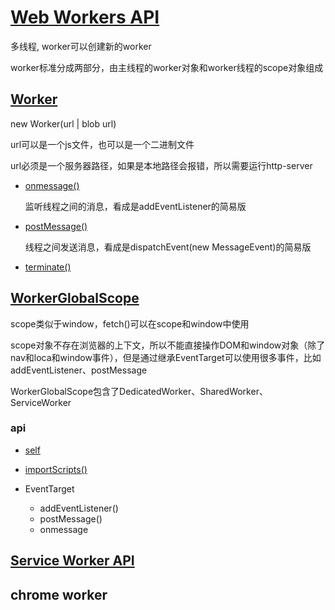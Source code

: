 # [Web Workers API](https://developer.mozilla.org/zh-CN/docs/Web/API/Web_Workers_API)

多线程, worker可以创建新的worker

worker标准分成两部分，由主线程的worker对象和worker线程的scope对象组成

## [Worker](https://developer.mozilla.org/zh-CN/docs/Web/API/Web_Workers_API)

new Worker(url | blob url)

url可以是一个js文件，也可以是一个二进制文件

url必须是一个服务器路径，如果是本地路径会报错，所以需要运行http-server

* [onmessage()](https://developer.mozilla.org/zh-CN/docs/Web/API/Worker/onmessage)

  监听线程之间的消息，看成是addEventListener的简易版

* [postMessage()](https://developer.mozilla.org/zh-CN/docs/Web/API/Worker/postMessage)

  线程之间发送消息，看成是dispatchEvent(new MessageEvent)的简易版

* [terminate()](https://developer.mozilla.org/zh-CN/docs/Web/API/Worker/postMessage)

## [WorkerGlobalScope](https://developer.mozilla.org/zh-CN/docs/Web/API/WorkerGlobalScope)

scope类似于window，fetch()可以在scope和window中使用

scope对象不存在浏览器的上下文，所以不能直接操作DOM和window对象（除了nav和loca和window事件），但是通过继承EventTarget可以使用很多事件，比如addEventListener、postMessage

WorkerGlobalScope包含了DedicatedWorker、SharedWorker、ServiceWorker

### api

* [self](https://developer.mozilla.org/zh-CN/docs/Web/API/WorkerGlobalScope/self)

* [importScripts()](https://developer.mozilla.org/zh-CN/docs/Web/API/WorkerGlobalScope/importScripts)
* EventTarget
  * addEventListener()
  * postMessage()
  * onmessage

## [Service Worker API](https://developer.mozilla.org/zh-CN/docs/Web/API/Service_Worker_API)

## chrome worker

